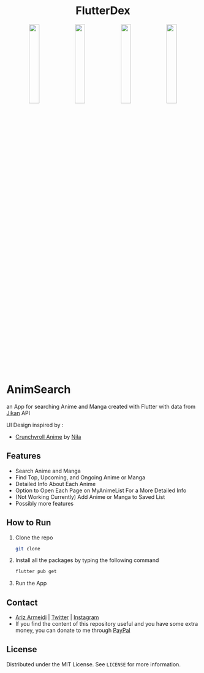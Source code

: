 
 <h1 align="center">FlutterDex</h1>

<p align="center">
<img src="https://user-images.githubusercontent.com/60814961/113476858-523bcf00-94a8-11eb-9266-2abd6c698cc9.png" width="23%"></img> 
<img src="https://user-images.githubusercontent.com/60814961/113578115-7f28e700-964c-11eb-9a8f-3bb9bd045f5a.png" width="23%"></img> 
<img src="https://user-images.githubusercontent.com/60814961/113578117-80f2aa80-964c-11eb-8873-f61cd1d962d6.png" width="23%"></img>
<img src="https://user-images.githubusercontent.com/60814961/113578126-818b4100-964c-11eb-898c-23eaba79e428.png" width="23%"></img> 
</p>


# AnimSearch

an App for searching Anime and Manga created with Flutter with data from [Jikan](https://jikan.docs.apiary.io/#) API


UI Design inspired by :
- [Crunchyroll Anime](https://dribbble.com/shots/11101504-Crunchyroll-Anime) by [Nila](https://dribbble.com/nilaa)


## Features

- Search Anime and Manga
- Find Top, Upcoming, and Ongoing Anime or Manga
- Detailed Info About Each Anime
- Option to Open Each Page on MyAnimeList For a More Detailed Info
- (Not Working Currently) Add Anime or Manga to Saved List
- Possibly more features


## How to Run

1. Clone the repo
   ```sh
   git clone 
   ```
2. Install all the packages by typing the following command
   ```sh
   flutter pub get
   ```
3. Run the App

## Contact

- [Ariz Armeidi](https://github.com/ArizArmeidi/) | [Twitter](https://twitter.com/ArizArmeidi) | [Instagram](https://www.instagram.com/ariz.armeidi/)
- If you find the content of this repository useful and you have some extra money, you can donate to me through [PayPal](https://www.paypal.com/paypalme/arizarmeidi)

## License
Distributed under the MIT License. See `LICENSE` for more information.
